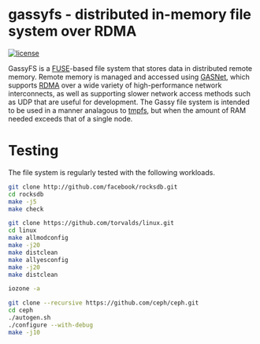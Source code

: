 gassyfs - distributed in-memory file system over RDMA
=======

[![license](https://img.shields.io/badge/license-LGPLv2.1-blue.svg)](https://raw.githubusercontent.com/noahdesu/gassyfs/master/LICENSE)

GassyFS is a [FUSE](http://fuse.sourceforge.net/)-based file system that
stores data in distributed remote memory. Remote memory is managed and
accessed using [GASNet](http://gasnet.lbl.gov/), which supports
[RDMA](http://en.wikipedia.org/wiki/Remote_direct_memory_access) over a wide
variety of high-performance network interconnects, as well as supporting
slower network access methods such as UDP that are useful for development. The
Gassy file system is intended to be used in a manner analagous to
[tmpfs](http://en.wikipedia.org/wiki/Tmpfs), but when the amount of RAM needed
exceeds that of a single node.

# Testing

The file system is regularly tested with the following workloads.

```bash
git clone http://github.com/facebook/rocksdb.git
cd rocksdb
make -j5
make check
```

```bash
git clone https://github.com/torvalds/linux.git
cd linux
make allmodconfig
make -j20
make distclean
make allyesconfig
make -j20
make distclean
```

```bash
iozone -a
```

```bash
git clone --recursive https://github.com/ceph/ceph.git
cd ceph
./autogen.sh
./configure --with-debug
make -j10
```
